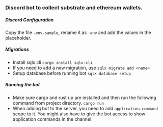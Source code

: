 ### Discord bot to collect substrate and ethereum wallets.

##### Discord Configuration
Copy the file `.env.sample`, rename it as `.env` and add the values in the placeholder.
##### Migrations
- Install sqlx cli `cargo install sqlx-cli`
- If you need to add a new migration, use `sqlx migrate add <name>`
- Setup database before running bot `sqlx database setup`
##### Running the bot
- Make sure cargo and rust up are installed and then run the following command from project directory.
`cargo run`
- When adding bot to the server, you need to add `application.command` scope to it. You might also have to give the bot access to show application commands in the channel.
